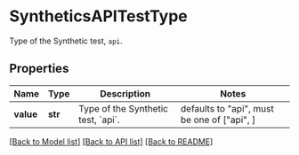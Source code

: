 # SyntheticsAPITestType

Type of the Synthetic test, `api`.

## Properties

| Name      | Type    | Description                                  | Notes                                       |
| --------- | ------- | -------------------------------------------- | ------------------------------------------- |
| **value** | **str** | Type of the Synthetic test, &#x60;api&#x60;. | defaults to "api", must be one of ["api", ] |

[[Back to Model list]](README.md#documentation-for-models) [[Back to API list]](README.md#documentation-for-api-endpoints) [[Back to README]](README.md)

